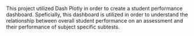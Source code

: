 This project utilized Dash Plotly in order to create a student performance dashboard.  Speficially, this dashboard is utilized in order to understand the relationship between overall student performance on an assessment and their performance of subject specific subtests.